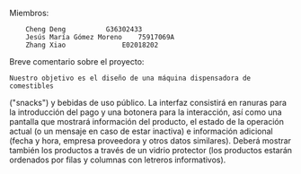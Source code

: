 Miembros:

		Cheng Deng 			G36302433
		Jesús María Gómez Moreno	75917069A
		Zhang Xiao      		E02018202

Breve comentario sobre el proyecto:

	Nuestro objetivo es el diseño de una máquina dispensadora de comestibles
("snacks") y bebidas de uso público. La interfaz consistirá en ranuras para la
introducción del pago y una botonera para la interacción, así como una pantalla
que mostrará información del producto, el estado de la operación actual (o un
mensaje en caso de estar inactiva) e información adicional (fecha y hora, empresa
proveedora y otros datos similares). Deberá mostrar también los productos a
través de un vidrio protector (los productos estarán ordenados por filas y
columnas con letreros informativos).
